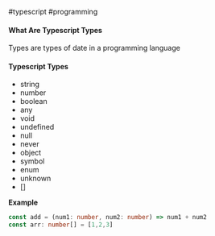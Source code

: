 #typescript #programming

#### What Are Typescript Types
Types are types of date in a programming language

#### Typescript Types
* string
* number
* boolean
* any
* void
* undefined
* null
* never
* object
* symbol
* enum
* unknown
* []

**Example**  
```typescript
const add = (num1: number, num2: number) => num1 + num2
const arr: number[] = [1,2,3]
```
